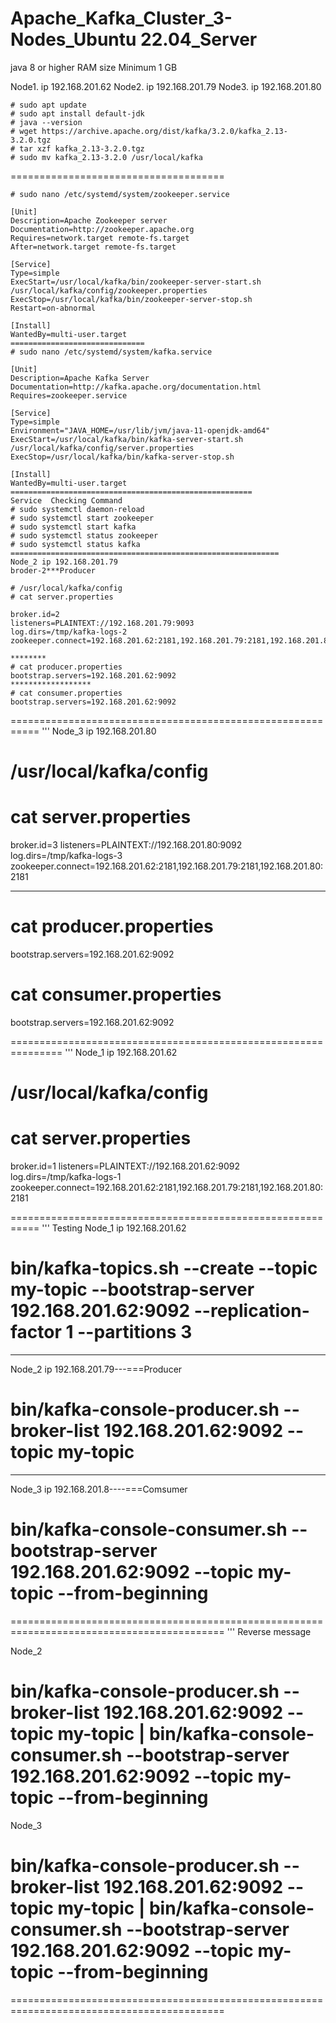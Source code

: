# Apache_Kafka_Cluster_3-Nodes_Ubuntu 22.04_Server

java 8 or higher
RAM size Minimum 1 GB

Node1. ip 192.168.201.62 
Node2. ip 192.168.201.79
Node3. ip 192.168.201.80


```
# sudo apt update  
# sudo apt install default-jdk 
# java --version 
# wget https://archive.apache.org/dist/kafka/3.2.0/kafka_2.13-3.2.0.tgz
# tar xzf kafka_2.13-3.2.0.tgz 
# sudo mv kafka_2.13-3.2.0 /usr/local/kafka

```


=====================================
 ```
# sudo nano /etc/systemd/system/zookeeper.service 

[Unit]
Description=Apache Zookeeper server
Documentation=http://zookeeper.apache.org
Requires=network.target remote-fs.target
After=network.target remote-fs.target

[Service]
Type=simple
ExecStart=/usr/local/kafka/bin/zookeeper-server-start.sh /usr/local/kafka/config/zookeeper.properties
ExecStop=/usr/local/kafka/bin/zookeeper-server-stop.sh
Restart=on-abnormal

[Install]
WantedBy=multi-user.target
==============================
# sudo nano /etc/systemd/system/kafka.service 

[Unit]
Description=Apache Kafka Server
Documentation=http://kafka.apache.org/documentation.html
Requires=zookeeper.service

[Service]
Type=simple
Environment="JAVA_HOME=/usr/lib/jvm/java-11-openjdk-amd64"
ExecStart=/usr/local/kafka/bin/kafka-server-start.sh /usr/local/kafka/config/server.properties
ExecStop=/usr/local/kafka/bin/kafka-server-stop.sh

[Install]
WantedBy=multi-user.target
======================================================
Service  Checking Command
# sudo systemctl daemon-reload 
# sudo systemctl start zookeeper 
# sudo systemctl start kafka 
# sudo systemctl status zookeeper 
# sudo systemctl status kafka
============================================================
Node_2 ip 192.168.201.79
broder-2***Producer

# /usr/local/kafka/config
# cat server.properties

broker.id=2
listeners=PLAINTEXT://192.168.201.79:9093
log.dirs=/tmp/kafka-logs-2
zookeeper.connect=192.168.201.62:2181,192.168.201.79:2181,192.168.201.80:2181

********
# cat producer.properties
bootstrap.servers=192.168.201.62:9092
******************
# cat consumer.properties
bootstrap.servers=192.168.201.62:9092
```


===========================================================
'''
Node_3 ip 192.168.201.80

# /usr/local/kafka/config
# cat server.properties
broker.id=3
listeners=PLAINTEXT://192.168.201.80:9092
log.dirs=/tmp/kafka-logs-3
zookeeper.connect=192.168.201.62:2181,192.168.201.79:2181,192.168.201.80:2181

**********

# cat producer.properties
bootstrap.servers=192.168.201.62:9092
# cat consumer.properties
bootstrap.servers=192.168.201.62:9092

===============================================================
'''
Node_1 ip 192.168.201.62

# /usr/local/kafka/config
# cat server.properties
broker.id=1
listeners=PLAINTEXT://192.168.201.62:9092
log.dirs=/tmp/kafka-logs-1
zookeeper.connect=192.168.201.62:2181,192.168.201.79:2181,192.168.201.80:2181

===========================================================
'''
Testing
Node_1 ip 192.168.201.62

# bin/kafka-topics.sh --create --topic my-topic --bootstrap-server 192.168.201.62:9092 --replication-factor 1 --partitions 3

************
Node_2 ip 192.168.201.79---===Producer

# bin/kafka-console-producer.sh --broker-list 192.168.201.62:9092 --topic my-topic

*******************
Node_3 ip 192.168.201.8----===Comsumer

# bin/kafka-console-consumer.sh --bootstrap-server 192.168.201.62:9092 --topic my-topic --from-beginning 
===========================================================================================
'''
Reverse message

Node_2
# bin/kafka-console-producer.sh --broker-list 192.168.201.62:9092 --topic my-topic | bin/kafka-console-consumer.sh --bootstrap-server 192.168.201.62:9092 --topic my-topic --from-beginning
Node_3
# bin/kafka-console-producer.sh --broker-list 192.168.201.62:9092 --topic my-topic | bin/kafka-console-consumer.sh --bootstrap-server 192.168.201.62:9092 --topic my-topic --from-beginning
===========================================================================================




